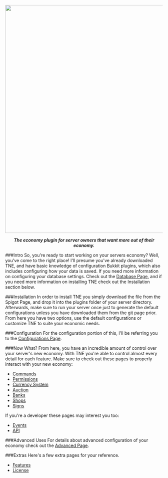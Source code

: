 <p align="center">
    <img src="http://i.imgur.com/ZS0xmkb.png" width="728" />
</p>    
<p align="center">    
<i><b>The economy plugin for server owners that want more out of their economy.</b></i>
</p>

###Intro
So, you're ready to start working on your servers economy? Well, you've come to the right place! I'll presume
you've already downloaded TNE, and have basic knowledge of configuration Bukkit plugins, which also includes
configuring how your data is saved. If you need more information on configuring your database settings. Check
out the [Database Page](Database.md), and if you need more information on installing TNE check out the Installation
section below.

###Installation
In order to install TNE you simply download the file from the Spigot Page, and drop it into the plugins folder of your 
server directory. Afterwards, make sure to run your server once just to generate the default configurations unless you
have downloaded them from the git page prior. From here you have two options, use the default configurations or customize 
TNE to suite your economic needs.

###Configuration
For the configuration portion of this, I'll be referring you to the [Configurations Page](Configurations.md).

###Now What?
From here, you have an incredible amount of control over your server's new economy. With TNE you're able to control almost 
every detail for each feature. Make sure to check out these pages to properly interact with your new economy:
* [Commands](Commands.md)
* [Permissions](Permissions.md)
* [Currency System](Currency.md)
* [Auction](Soon.md)
* [Banks](Soon.md)
* [Shops](Soon.md)
* [Signs](Soon.md)

If you're a developer these pages may interest you too:
* [Events](Soon.md)
* [API](API.md)

###Advanced Uses
For details about advanced configuration of your economy check out the [Advanced Page](Advanced.md).

###Extras
Here's a few extra pages for your reference.
* [Features](Features.md)
* [License](../License.md)
